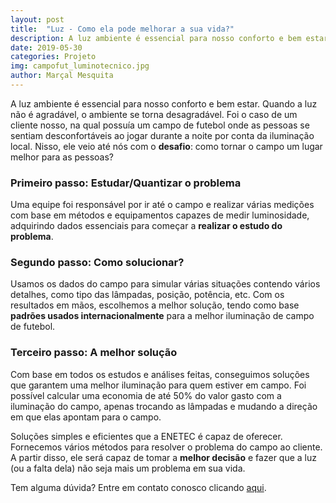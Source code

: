 ```yaml
---
layout: post
title:  "Luz - Como ela pode melhorar a sua vida?"
description: A luz ambiente é essencial para nosso conforto e bem estar. Quando a luz não [...]
date: 2019-05-30
categories: Projeto
img: campofut_luminotecnico.jpg
author: Marçal Mesquita
---
```


A luz ambiente é essencial para nosso conforto e bem estar. Quando a luz não é agradável, o ambiente se torna desagradável. Foi o caso de um cliente nosso, na qual possuía um campo de futebol onde as pessoas se sentiam desconfortáveis ao jogar durante a noite por conta da iluminação local. Nisso, ele veio até nós com o **desafio**: como tornar o campo um lugar melhor para as pessoas?


<h3>Primeiro passo: Estudar/Quantizar o problema</h3>

Uma equipe foi responsável por ir até o campo e realizar várias medições com base em métodos e equipamentos capazes de medir luminosidade, adquirindo dados essenciais para começar a **realizar o estudo do problema**.


<h3>Segundo passo: Como solucionar?</h3>

Usamos os dados do campo para simular várias situações contendo vários detalhes, como tipo das lâmpadas, posição, potência, etc. Com os resultados em mãos, escolhemos a melhor solução, tendo como base **padrões usados internacionalmente** para a melhor iluminação de campo de futebol.


<h3>Terceiro passo: A melhor solução</h3>

Com base em todos os estudos e análises feitas, conseguimos soluções que garantem uma melhor iluminação para quem estiver em campo. Foi possível calcular uma economia de até 50% do valor gasto com a iluminação do campo, apenas trocando as lâmpadas e mudando a direção em que elas apontam para o campo.


Soluções simples e eficientes que a ENETEC é capaz de oferecer. Fornecemos vários métodos para resolver o problema do campo ao cliente. A partir disso, ele será capaz de tomar a **melhor decisão** e fazer que a luz (ou a falta dela) não seja mais um problema em sua vida.

Tem alguma dúvida? Entre em contato conosco clicando <a href="http://enetec.unb.br/#contact" target="_blank">aqui</a>.
